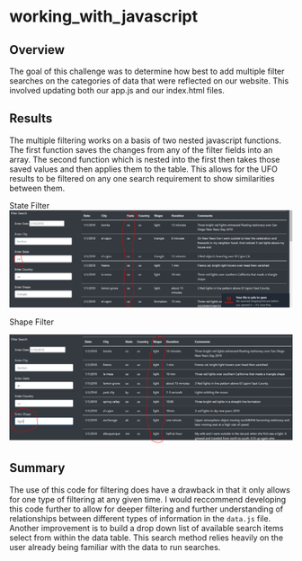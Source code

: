 # working_with_javascript

## Overview

The goal of this challenge was to determine how best to add multiple filter searches on the categories of data that were reflected on our website. This involved updating both our app.js and our index.html files.

## Results

The multiple filtering works on a basis of two nested javascript functions. The first function saves the changes from any of the filter fields into an array. The second function which is nested into the first then takes those saved values and then applies them to the table. This allows for the UFO results to be filtered on any one search requirement to show similarities between them.

State Filter
![ShapeFilter](https://github.com/drewabramo12/working_with_javascript/blob/main/images/stateFilter.PNG)

Shape Filter

![ShapeFilter](https://github.com/drewabramo12/working_with_javascript/blob/main/images/shapeFilter.PNG)

## Summary

The use of this code for filtering does have a drawback in that it only allows for one type of filtering at any given time. I would reccommend developing this code further to allow for deeper filtering and further understanding of relationships between different types of information in the `data.js` file. Another improvement is to build a drop down list of available search items select from within the data table. This search method relies heavily on the user already being familiar with the data to run searches.